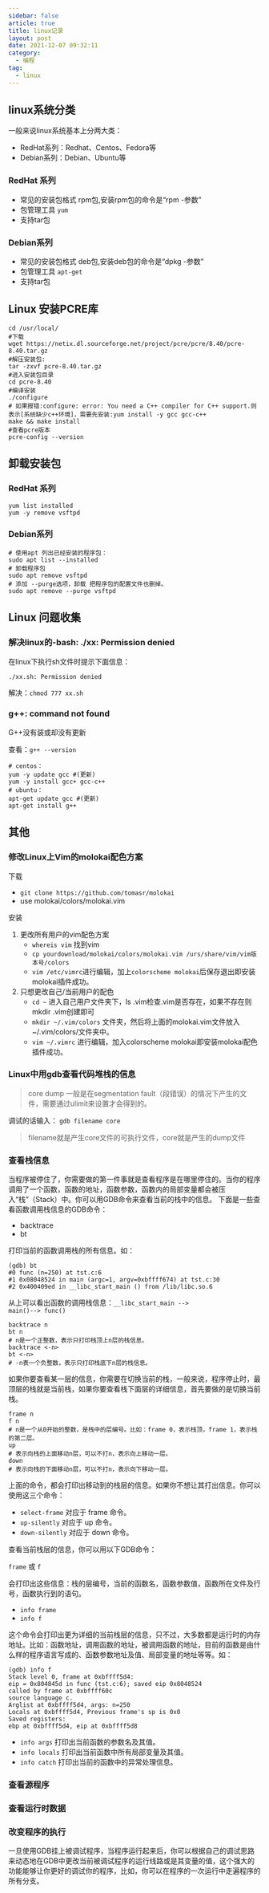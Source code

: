 ```yaml
---
sidebar: false
article: true
title: linux记录  
layout: post  
date: 2021-12-07 09:32:11  
category:
  - 编程  
tag:
  - linux
---
```


## linux系统分类

一般来说linux系统基本上分两大类：

* RedHat系列：Redhat、Centos、Fedora等
* Debian系列：Debian、Ubuntu等

### RedHat 系列

* 常见的安装包格式 rpm包,安装rpm包的命令是“rpm -参数”
* 包管理工具 `yum`
* 支持tar包

### Debian系列

* 常见的安装包格式 deb包,安装deb包的命令是“dpkg -参数”
* 包管理工具 `apt-get`
* 支持tar包

## Linux 安装PCRE库

```shell
cd /usr/local/
#下载
wget https://netix.dl.sourceforge.net/project/pcre/pcre/8.40/pcre-8.40.tar.gz
#解压安装包:
tar -zxvf pcre-8.40.tar.gz
#进入安装包目录
cd pcre-8.40
#编译安装  
./configure
# 如果报错:configure: error: You need a C++ compiler for C++ support.则表示[系统缺少c++环境]，需要先安装:yum install -y gcc gcc-c++
make && make install
#查看pcre版本
pcre-config --version 
```

## 卸载安装包

### RedHat 系列

```shell
yum list installed
yum -y remove vsftpd
```

### Debian系列

```shell
# 使用apt 列出已经安装的程序包：
sudo apt list --installed
# 卸载程序包
sudo apt remove vsftpd
# 添加 --purge选项，卸载 把程序包的配置文件也删掉。
sudo apt remove --purge vsftpd
```

## Linux 问题收集

### 解决linux的-bash: ./xx: Permission denied

在linux下执行sh文件时提示下面信息：

```shell
./xx.sh: Permission denied
```

解决：`chmod 777 xx.sh`

### g++: command not found

G++没有装或却没有更新

查看：`g++ --version`

```shell
# centos：
yum -y update gcc #(更新)
yum -y install gcc+ gcc-c++
# ubuntu：
apt-get update gcc #(更新)
apt-get install g++
```

## 其他

### 修改Linux上Vim的molokai配色方案

下载

- `git clone https://github.com/tomasr/molokai`
- use molokai/colors/molokai.vim

安装

1. 更改所有用户的vim配色方案
    - `whereis vim` 找到vim
    - `cp yourdownload/molokai/colors/molokai.vim /urs/share/vim/vim版本号/colors`
    - `vim /etc/vimrc`进行编辑，加上`colorscheme molokai`后保存退出即安装molokai插件成功。
2. 只想更改自己/当前用户的配色
    - `cd ~` 进入自己用户文件夹下，ls .vim检查.vim是否存在，如果不存在则mkdir .vim创建即可
    - `mkdir ~/.vim/colors` 文件夹，然后将上面的molokai.vim文件放入~/.vim/colors/文件夹中。
    - `vim ~/.vimrc` 进行编辑，加入colorscheme molokai即安装molokai配色插件成功。

### Linux中用gdb查看代码堆栈的信息

> core dump 一般是在segmentation fault（段错误）的情况下产生的文件，需要通过ulimit来设置才会得到的。

调试的话输入： `gdb filename core`
> filename就是产生core文件的可执行文件，core就是产生的dump文件

### 查看栈信息

当程序被停住了，你需要做的第一件事就是查看程序是在哪里停住的。当你的程序调用了一个函数，函数的地址，函数参数，函数内的局部变量都会被压入“栈”（Stack）中。你可以用GDB命令来查看当前的栈中的信息。
下面是一些查看函数调用栈信息的GDB命令：

- backtrace
- bt

打印当前的函数调用栈的所有信息。如：

```shell
(gdb) bt
#0 func (n=250) at tst.c:6
#1 0x08048524 in main (argc=1, argv=0xbffff674) at tst.c:30
#2 0x400409ed in __libc_start_main () from /lib/libc.so.6
```

从上可以看出函数的调用栈信息：<code>__libc_start_main --> main()--> func()</code>

```shell
backtrace n
bt n
# n是一个正整数，表示只打印栈顶上n层的栈信息。
backtrace <-n>
bt <-n>
# -n表一个负整数，表示只打印栈底下n层的栈信息。
```

如果你要查看某一层的信息，你需要在切换当前的栈，一般来说，程序停止时，最顶层的栈就是当前栈，如果你要查看栈下面层的详细信息，首先要做的是切换当前栈。

```shell
frame n
f n
# n是一个从0开始的整数，是栈中的层编号。比如：frame 0，表示栈顶，frame 1，表示栈的第二层。
up
# 表示向栈的上面移动n层，可以不打n，表示向上移动一层。
down
# 表示向栈的下面移动n层，可以不打n，表示向下移动一层。
```

上面的命令，都会打印出移动到的栈层的信息。如果你不想让其打出信息。你可以使用这三个命令：

- `select-frame` 对应于 frame 命令。
- `up-silently` 对应于 up 命令。
- `down-silently` 对应于 down 命令。

查看当前栈层的信息，你可以用以下GDB命令：

`frame` 或 `f`

会打印出这些信息：栈的层编号，当前的函数名，函数参数值，函数所在文件及行号，函数执行到的语句。

- `info frame`
- `info f`

这个命令会打印出更为详细的当前栈层的信息，只不过，大多数都是运行时的内存地址。比如：函数地址，调用函数的地址，被调用函数的地址，目前的函数是由什么样的程序语言写成的、函数参数地址及值、局部变量的地址等等。如：

```shell
(gdb) info f
Stack level 0, frame at 0xbffff5d4:
eip = 0x804845d in func (tst.c:6); saved eip 0x8048524
called by frame at 0xbffff60c
source language c.
Arglist at 0xbffff5d4, args: n=250
Locals at 0xbffff5d4, Previous frame's sp is 0x0
Saved registers:
ebp at 0xbffff5d4, eip at 0xbffff5d8
```

- `info args` 打印出当前函数的参数名及其值。
- `info locals` 打印出当前函数中所有局部变量及其值。
- `info catch` 打印出当前的函数中的异常处理信息。

### 查看源程序

### 查看运行时数据

### 改变程序的执行

一旦使用GDB挂上被调试程序，当程序运行起来后，你可以根据自己的调试思路来动态地在GDB中更改当前被调试程序的运行线路或是其变量的值，这个强大的功能能够让你更好的调试你的程序，比如，你可以在程序的一次运行中走遍程序的所有分支。









